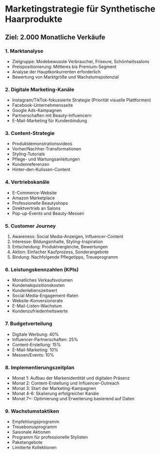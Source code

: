 # Marketingstrategie für Synthetische Haarprodukte

## Ziel: 2.000 Monatliche Verkäufe

### 1. Marktanalyse
- Zielgruppe: Modebewusste Verbraucher, Friseure, Schönheitssalons
- Preispositionierung: Mittleres bis Premium-Segment
- Analyse der Hauptkonkurrenten erforderlich
- Bewertung von Marktgröße und Wachstumspotenzial

### 2. Digitale Marketing-Kanäle
- Instagram/TikTok-fokussierte Strategie (Priorität visuelle Plattformen)
- Facebook-Unternehmensseite
- Google Ads-Kampagnen
- Partnerschaften mit Beauty-Influencern
- E-Mail-Marketing für Kundenbindung

### 3. Content-Strategie
- Produktdemonstrationsvideos
- Vorher/Nachher-Transformationen
- Styling-Tutorials
- Pflege- und Wartungsanleitungen
- Kundenreferenzen
- Hinter-den-Kulissen-Content

### 4. Vertriebskanäle
- E-Commerce-Website
- Amazon Marketplace
- Professionelle Beautyshops
- Direktvertrieb an Salons
- Pop-up-Events und Beauty-Messen

### 5. Customer Journey
1. Awareness: Social Media-Anzeigen, Influencer-Content
2. Interesse: Bildungsinhalte, Styling-Inspiration
3. Entscheidung: Produktvergleiche, Bewertungen
4. Aktion: Einfacher Kaufprozess, Sonderangebote
5. Bindung: Nachfolgende Pflegetipps, Treueprogramm

### 6. Leistungskennzahlen (KPIs)
- Monatliches Verkaufsvolumen
- Kundenakquisitionskosten
- Kundenlebenszeitwert
- Social Media-Engagement-Raten
- Website-Konversionsrate
- E-Mail-Listen-Wachstum
- Kundenzufriedenheitswerte

### 7. Budgetverteilung
- Digitale Werbung: 40%
- Influencer-Partnerschaften: 25%
- Content-Erstellung: 15%
- E-Mail-Marketing: 10%
- Messen/Events: 10%

### 8. Implementierungszeitplan
- Monat 1: Aufbau der Markenidentität und digitalen Präsenz
- Monat 2: Content-Erstellung und Influencer-Outreach
- Monat 3: Start der Marketing-Kampagnen
- Monat 4-6: Skalierung erfolgreicher Kanäle
- Monat 7+: Optimierung und Erweiterung basierend auf Daten

### 9. Wachstumstaktiken
- Empfehlungsprogramm
- Treuebonusprogramm
- Saisonale Aktionen
- Programm für professionelle Stylisten
- Paketangebote
- Limitierte Kollektionen
